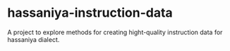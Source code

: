 # hassaniya-instruction-data
A project to explore methods for creating hight-quality instruction data for hassaniya dialect.
